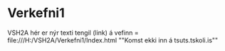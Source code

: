 # Verkefni1
VSH2A
hér er nýr texti
 tengil (link) á vefinn = file:///H:/VSH2A/Verkefni1/Index.html   ""Komst ekki inn á tsuts.tskoli.is""
